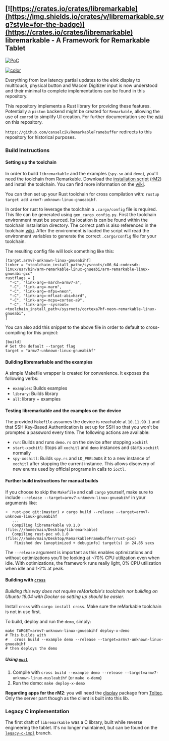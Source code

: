 

## [![https://crates.io/crates/libremarkable](https://img.shields.io/crates/v/libremarkable.svg?style=for-the-badge)](https://crates.io/crates/libremarkable) libremarkable - A Framework for Remarkable Tablet

[![PoC](https://thumbs.gfycat.com/ScholarlyShadyElk-size_restricted.gif)](https://gfycat.com/ScholarlyShadyElk)

[![color](https://github.com/canselcik/libremarkable/raw/master/reference-material/color.jpg)](https://github.com/canselcik/libremarkable/raw/master/reference-material/color.jpg)

Everything from low latency partial updates to the eInk display to multitouch, physical button and Wacom Digitizer input is now understood and their minimal to complete implementations can be found in this repository.

This repository implements a Rust library for providing these features.
Potentially a `piston` backend might be created for `Remarkable`, allowing the use of `conrod` to simplify UI creation.
For further documentation see the [wiki](https://github.com/canselcik/libremarkable/wiki) on this repository.

`https://github.com/canselcik/RemarkableFramebuffer` redirects to this repository for historical purposes.

### Build Instructions

#### Setting up the toolchain
In order to build `libremarkable` and the examples (`spy.so` and `demo`), you'll need the toolchain from Remarkable. Download the [installation script](https://storage.googleapis.com/remarkable-codex-toolchain/codex-x86_64-cortexa9hf-neon-rm10x-toolchain-3.1.2.sh) ([rM2](https://storage.googleapis.com/remarkable-codex-toolchain/codex-x86_64-cortexa7hf-neon-rm11x-toolchain-3.1.2.sh)) and install the toolchain. You can find more information on the [wiki](https://web.archive.org/web/20230616024159/https://remarkablewiki.com/devel/toolchain).

You can then set up your Rust toolchain for cross compilation with: `rustup target add armv7-unknown-linux-gnueabihf`.

In order for rust to leverage the toolchain a `.cargo/config` file is required. This file can be generated using `gen_cargo_config.py`. First the toolchain environment must be
sourced. Its location is can be found within the toolchain installation directory. The correct path is also referenced in the toolchain [wiki](https://web.archive.org/web/20230616024159/https://remarkablewiki.com/devel/toolchain).
After the environment is loaded the script will read the environment variables to generate the correct `.cargo/config` file for your toolchain.

The resulting config file will look something like this:
```
[target.armv7-unknown-linux-gnueabihf]
linker = "<toolchain_install_path>/sysroots/x86_64-codexsdk-linux/usr/bin/arm-remarkable-linux-gnueabi/arm-remarkable-linux-gnueabi-gcc"
rustflags = [
  "-C", "link-arg=-march=armv7-a",
  "-C", "link-arg=-marm",
  "-C", "link-arg=-mfpu=neon",
  "-C", "link-arg=-mfloat-abi=hard",
  "-C", "link-arg=-mcpu=cortex-a9",
  "-C", "link-arg=--sysroot=<toolchain_install_path>/sysroots/cortexa7hf-neon-remarkable-linux-gnueabi",
]
```

You can also add this snippet to the above file in order to default to cross-compiling for this project:

```
[build]
# Set the default --target flag
target = "armv7-unknown-linux-gnueabihf"
```

#### Building libremarkable and the examples
A simple Makefile wrapper is created for convenience. It exposes the following verbs:
  - `examples`: Builds examples
  - `library`: Builds library
  - `all`: library + examples

#### Testing libremarkable and the examples on the device
The provided `Makefile` assumes the device is reachable at `10.11.99.1` and that SSH Key-Based Authentication is set up for SSH so that you won't be prompted a password every time. The following actions are available:
  - `run`: Builds and runs `demo.rs` on the device after stopping `xochitl`
  - `start-xochitl`: Stops all `xochitl` and `demo` instances and starts `xochitl` normally
  - `spy-xochitl`: Builds `spy.rs` and `LD_PRELOAD`s it to a new instance of `xochitl` after
                   stopping the current instance. This allows discovery of new enums used by
                   official programs in calls to `ioctl`.

#### Further build instructions for manual builds
If you choose to skip the `Makefile` and call `cargo` yourself, make sure to include `--release --target=armv7-unknown-linux-gnueabihf` in your arguments like:
```
➜  rust-poc git:(master) ✗ cargo build --release --target=armv7-unknown-linux-gnueabihf
   ...
   Compiling libremarkable v0.1.0 (file:///home/main/Desktop/libremarkable)
   Compiling rust-poc v0.1.0 (file:///home/main/Desktop/RemarkableFramebuffer/rust-poc)
    Finished dev [unoptimized + debuginfo] target(s) in 24.85 secs
```
The `--release` argument is important as this enables optimizations and without optimizations you'll be looking at ~70% CPU utilization even when idle. With optimizations, the framework runs really light, 0% CPU utilization when idle and 1-2% at peak.

#### Building with [`cross`](https://github.com/rust-embedded/cross)
*Building this way does not require reMarkable's toolchain nor building on Ubuntu 16.04 with Docker so setting up should be easier.*

Install `cross` with `cargo install cross`. Make sure the reMarkable toolchain is not in use first.

To build, deploy and run the `demo`, simply:
```shell
make TARGET=armv7-unknown-linux-gnueabihf deploy-x-demo
# This builds with
#   cross build --example demo --release --target=armv7-unknown-linux-gnueabihf
# then deploys the demo
```
##### Using [`musl`](https://musl.libc.org/)
1. Compile with `cross build --example demo --release --target=armv7-unknown-linux-musleabihf` (or `make x-demo`)
1. Run the demo: `make deploy-x-demo`

**Regarding apps for the rM2**: you will need the [display](https://github.com/ddvk/remarkable2-framebuffer) package from [Toltec](https://toltec-dev.org/). Only the server part though as the client is built into this lib.

### Legacy C implementation

The first draft of `libremarkable` was a C library, built while reverse engineering the tablet.
It's no longer maintained, but can be found on the [`legacy-c-impl`](https://github.com/canselcik/libremarkable/tree/legacy-c-impl) branch.
